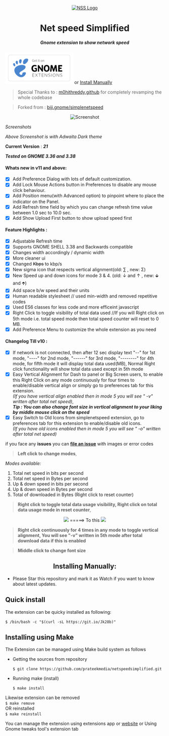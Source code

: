 <p align="center"><a href="https://extensions.gnome.org/extension/3724/net-speed-simplified/"><img src="https://user-images.githubusercontent.com/41370460/97136201-7d432980-1778-11eb-9c65-4c801a7e8e56.png" height=80px alt="NSS Logo"/></a></p>
<h1 align="center">Net speed Simplified</h1>
<h5 align="center"><i>Gnome extension to show network speed</i></h5>

[<img src="https://raw.githubusercontent.com/andyholmes/gnome-shell-extensions-badge/master/get-it-on-ego.svg?sanitize=true" height="100" alt="Get it on GNOME Extensions">](https://extensions.gnome.org/extension/3724/net-speed-simplified/) or [Install Manually](#installing-manually)

> Special Thanks to : [m0hithreddy.github](https://github.com/m0hithreddy) for completely revamping the whole codebase  

> Forked from : [biji.gnome/simplenetspeed](https://github.com/biji/simplenetspeed)

<p align="center"><img src='https://raw.githubusercontent.com/prateekmedia/netspeedsimplified/main/screenshoot.png' width="500px"  alt="Screenshot"/>

*Screenshots*

 *Above Screenshot is with Adwaita Dark theme*</p>

**Current Version** : ***21***

***Tested on GNOME 3.36 and 3.38***

#### Whats new in v11 and above:
- [x] Add Preference Dialog with lots of default customization.
- [x] Add Lock Mouse Actions button in Preferences to disable any mouse click behaviour.
- [x] Add Position menu(with Advanced option) to pinpoint where to place the indicator on the Panel.
- [x] Add Refresh time field by which you can change refresh time value between 1.0 sec to 10.0 sec.
- [x] Add Show Upload First button to show upload speed first

#### Feature Highlights :
- [x] Adjustable Refresh time
- [x] Supports GNOME SHELL 3.38 and Backwards compatible
- [x] Changes width accordingly / dynamic width
- [x] More cleaner ui
- [x] Changed <del>Kbps</del> to kbp/s
- [x] New sigma icon that respects vertical alignment(old: ∑ , new: Σ)
- [x] New Speed up and down icons for mode 3 & 4. (old: ↓ and ↑ , new: 🡳 and 🡱)
- [x] Add space b/w speed and their units
- [x] Human readable stylesheet // used min-width and removed repetitive codes
- [x] Used ES6 classes for less code and more efficeint javascript
- [x] Right Click to toggle visibility of total data used //If you will Right click on 5th mode i.e. total speed mode then total speed counter will reset to 0 MB.
- [x] Add Preference Menu to customize the whole extension as you need

#### Changelog Till v10 :
- [x] If network is not connected, then after 12 sec display text "--" for 1st mode, "----" for 2nd mode, "------" for 3rd mode, "--------" for 4th mode, for fifth mode it will display total data used(MB), Normal Right click functionality will show total data used except in 5th mode  
- [x] Easy Vertical Alignment for Dash to panel or Big Screen users, to enable this Right Click on any mode continuously for four times to enable/disable vertical align or simply go to preferences tab for this extension.  
*(If you have vertical align enabled then in mode 5 you will see " -v" written after total net speed)*,  
***Tip : You can also change font size in vertical alignment to your liking by middle mouse click on the speed***  
- [x] Easy Switch to Old Icons from simplenetspeed extension, go to preferences tab for this extension to enable/disable old icons.  
*(If you have old icons enabled then in mode 5 you will see " -o" written after total net speed)*

if you face any **issues** you can **[file an issue](https://github.com/prateekmedia/netspeedsimplified/issues)** with images or error codes

> **Left click to change modes**,  


*Modes available:*
1. Total net speed in bits per second
1. Total net speed in Bytes per second
1. Up & down speed in bits per second
1. Up & down speed in Bytes per second
1. Total of downloaded in Bytes (Right click to reset counter)

> **Right click to toggle total data usage visibility, Right click on total data usage mode in reset counter**,  
<p align="center"> <img src='https://user-images.githubusercontent.com/41370460/95724032-78b84480-0c93-11eb-9a2f-07976cb99e19.png' />   =====> To this   <img src='https://user-images.githubusercontent.com/41370460/95724072-8968ba80-0c93-11eb-98c9-e5651167760d.png' /></p>  

> **Right click continuously for 4 times in any mode to toggle vertical alignment, You will see "-v" written in 5th mode after total download data if this is enabled**  

> **Middle click to change font size**

<h2 align="center">Installing Manually:</h2>   

* Please Star this repository and mark it as Watch if you want to know about latest updates.
  
## Quick install
The extension can be quicky installed as following:

    $ /bin/bash -c "$(curl -sL https://git.io/Jk28b)"


## Installing using Make
The Extension can be managed using Make build system as follows

* Getting the sources from repository

      $ git clone https://github.com/prateekmedia/netspeedsimplified.git

* Running make (install)

      $ make install

Likewise extension can be removed  
```$ make remove```  
OR reinstalled  
```$ make reinstall```  


You can manage the extension using extensions app or [website](https://extensions.gnome.org/local) or Using Gnome tweaks tool's extension tab  

